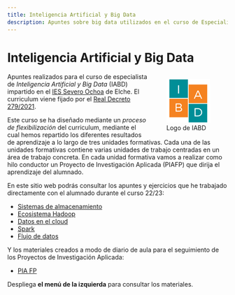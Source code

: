 ```yaml
---
title: Inteligencia Artificial y Big Data
description: Apuntes sobre big data utilizados en el curso de Especialista de Inteligencia Artificial y Big Data, centrados en el uso de la nube mediante AWS, NoSQL mediante MongoDB, la realización de ETL, el ecosistema Hadoop y la analítica de datos mediante Spark. 
---
```


# Inteligencia Artificial y Big Data

<figure style="float: right;">
    <img src="images/logoIABD2.png" width="100px">
    <figcaption>Logo de IABD</figcaption>
</figure>

Apuntes realizados para el curso de especialista de *Inteligencia Artificial y Big Data* (IABD) impartido en el [IES Severo Ochoa](https://portal.edu.gva.es/03013224) de Elche. El curriculum viene fijado por el [Real Decreto 279/2021](https://www.boe.es/eli/es/rd/2021/04/20/279/dof/spa/pdf).

Este curso se ha diseñado mediante un *proceso de flexibilización* del curriculum, mediante el cual hemos repartido los diferentes resultados de aprendizaje a lo largo de tres unidades formativas. Cada una de las unidades formativas contiene varias unidades de trabajo centradas en un área de trabajo concreta. En cada unidad formativa vamos a realizar como hilo conductor un Proyecto de Investigación Aplicada (PIAFP) que dirija el aprendizaje del alumnado.

En este sitio web podrás consultar los apuntes y ejercicios que he trabajado directamente con el alumnado durante el curso 22/23:

* [Sistemas de almacenamiento](sa/index.md)
* [Ecosistema Hadoop](hadoop/index.md)
* [Datos en el cloud](cloud/index.md)
* [Spark](spark/index.md)
* [Flujo de datos](dataflow/index.md)

Y los materiales creados a modo de diario de aula para el seguimiento de los Proyectos de Investigación Aplicada:

* [PIA FP](https://aitor-medrano.github.io/pia2223/)

Despliega **el menú de la izquierda** para consultar los materiales.
